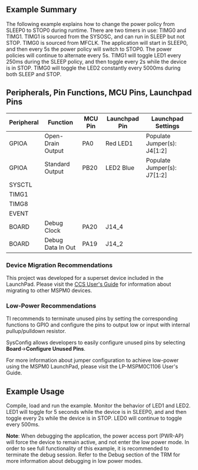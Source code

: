 ## Example Summary

The following example explains how to change the power policy from SLEEP0
to STOP0 during runtime. There are two timers in use: TIMG0 and TIMG1.
TIMG1 is sourced from the SYSOSC, and can run in SLEEP but not STOP.
TIMG0 is sourced from MFCLK.
The application will start in SLEEP0, and then every 5s the power policy will
switch to STOP0. The power policies will continue to alternate every 5s.
TIMG1 will toggle LED1 every 250ms during the SLEEP policy, and then toggle
every 2s while the device is in STOP.
TIMG0 will toggle the LED2 constantly every 5000ms during both SLEEP and
STOP.

## Peripherals, Pin Functions, MCU Pins, Launchpad Pins
| Peripheral | Function | MCU Pin | Launchpad Pin | Launchpad Settings |
| --- | --- | --- | --- | --- |
| GPIOA | Open-Drain Output | PA0 | Red LED1 | Populate Jumper(s): J4[1:2] |
| GPIOA | Standard Output | PB20 | LED2 Blue | Populate Jumper(s): J7[1:2] |
| SYSCTL |  |  |  |  |
| TIMG1 |  |  |  |  |
| TIMG8 |  |  |  |  |
| EVENT |  |  |  |  |
| BOARD | Debug Clock | PA20 | J14_4 |  |
| BOARD | Debug Data In Out | PA19 | J14_2 |  |

### Device Migration Recommendations
This project was developed for a superset device included in the LaunchPad. Please
visit the [CCS User's Guide](https://software-dl.ti.com/msp430/esd/MSPM0-SDK/latest/docs/english/tools/ccs_ide_guide/doc_guide/doc_guide-srcs/ccs_ide_guide.html#sysconfig-project-migration)
for information about migrating to other MSPM0 devices.

### Low-Power Recommendations
TI recommends to terminate unused pins by setting the corresponding functions to
GPIO and configure the pins to output low or input with internal
pullup/pulldown resistor.

SysConfig allows developers to easily configure unused pins by selecting **Board**→**Configure Unused Pins**.

For more information about jumper configuration to achieve low-power using the
MSPM0 LaunchPad, please visit the LP-MSPM0C1106 User's Guide.

## Example Usage
Compile, load and run the example.
Monitor the behavior of LED1 and LED2.
LED1 will toggle for 5 seconds while the device is in SLEEP0, and and then
toggle every 2s while the device is in STOP.
LED0 will continue to toggle every 500ms.

**Note**: When debugging the application, the power access port (PWR-AP) will force
the device to remain active, and not enter the low power mode.
In order to see full functionality of this example, it is
recommended to terminate the debug session. Refer to the Debug section of the TRM
for more information about debugging in low power modes.
